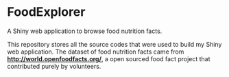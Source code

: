 # FoodExplorer
A Shiny web application to browse food nutrition facts.

This repository stores all the source codes that were used to build my Shiny web application.
The dataset of food nutrition facts came from __http://world.openfoodfacts.org/__, a open sourced food fact project that contributed purely by volunteers.

